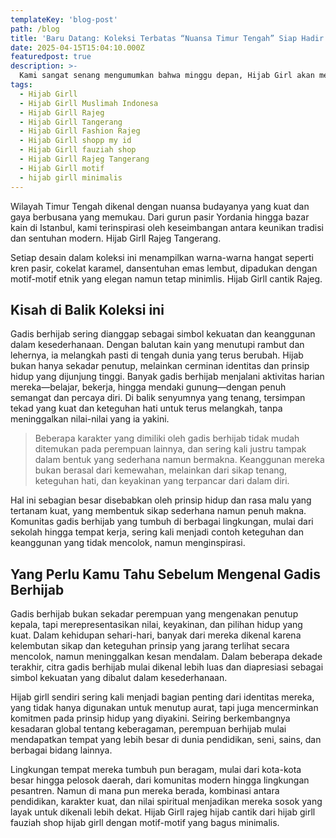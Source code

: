 ```yaml
---
templateKey: 'blog-post'
path: /blog
title: 'Baru Datang: Koleksi Terbatas “Nuansa Timur Tengah” Siap Hadir Minggu Depan'
date: 2025-04-15T15:04:10.000Z
featuredpost: true
description: >-
  Kami sangat senang mengumumkan bahwa minggu depan, Hijab Girl akan merilis koleksi hijab edisi terbatas bertema “Nuansa Timur Tengah” — terinspirasi dari kehangatan budaya, pesona warna alami, dan kemewahan tekstur khas kawasan tersebut. Koleksi ini akan tersedia dalam jumlah sangat terbatas, dengan pilihan bahan satin silk premium dan voile ringan yang cocok untuk segala suasana—mulai dari kegiatan harian hingga momen istimewa.
tags:
  - Hijab Girll
  - Hijab Girll Muslimah Indonesa
  - Hijab Girll Rajeg 
  - Hijab Girll Tangerang
  - Hijab Girll Fashion Rajeg
  - Hijab Girll shopp my id
  - Hijab Girll fauziah shop
  - Hijab Girll Rajeg Tangerang
  - Hijab Girll motif
  - hijab girll minimalis
---
```


Wilayah Timur Tengah dikenal dengan nuansa budayanya yang kuat dan gaya berbusana yang memukau. Dari gurun pasir Yordania hingga bazar kain di Istanbul, kami terinspirasi oleh keseimbangan antara keunikan tradisi dan sentuhan modern. Hijab Girll Rajeg Tangerang.

Setiap desain dalam koleksi ini menampilkan warna-warna hangat seperti kren pasir, cokelat karamel, dansentuhan emas lembut, dipadukan dengan motif-motif etnik yang 
elegan namun tetap minimlis. Hijab Girll cantik Rajeg.

## Kisah di Balik Koleksi ini

Gadis berhijab sering dianggap sebagai simbol kekuatan dan keanggunan dalam kesederhanaan. Dengan balutan kain yang menutupi rambut dan lehernya, ia melangkah pasti di tengah dunia yang terus berubah. Hijab bukan hanya sekadar penutup, melainkan cerminan identitas dan prinsip hidup yang dijunjung tinggi. Banyak gadis berhijab menjalani aktivitas harian mereka—belajar, bekerja, hingga mendaki gunung—dengan penuh semangat dan percaya diri. Di balik senyumnya yang tenang, tersimpan tekad yang kuat dan keteguhan hati untuk terus melangkah, tanpa meninggalkan nilai-nilai yang ia yakini.

>Beberapa karakter yang dimiliki oleh gadis berhijab tidak mudah ditemukan pada perempuan lainnya, dan sering kali justru tampak dalam bentuk yang sederhana namun bermakna. Keanggunan mereka bukan berasal dari kemewahan, melainkan dari sikap tenang, keteguhan hati, dan keyakinan yang terpancar dari dalam diri.

Hal ini sebagian besar disebabkan oleh prinsip hidup dan rasa malu yang tertanam kuat, yang membentuk sikap sederhana namun penuh makna. Komunitas gadis berhijab yang tumbuh di berbagai lingkungan, mulai dari sekolah hingga tempat kerja, sering kali menjadi contoh keteguhan dan keanggunan yang tidak mencolok, namun menginspirasi.

## Yang Perlu Kamu Tahu Sebelum Mengenal Gadis Berhijab

Gadis berhijab bukan sekadar perempuan yang mengenakan penutup kepala, tapi merepresentasikan nilai, keyakinan, dan pilihan hidup yang kuat. Dalam kehidupan sehari-hari, banyak dari mereka dikenal karena kelembutan sikap dan keteguhan prinsip yang jarang terlihat secara mencolok, namun meninggalkan kesan mendalam. Dalam beberapa dekade terakhir, citra gadis berhijab mulai dikenal lebih luas dan diapresiasi sebagai simbol kekuatan yang dibalut dalam kesederhanaan.

Hijab girll sendiri sering kali menjadi bagian penting dari identitas mereka, yang tidak hanya digunakan untuk menutup aurat, tapi juga mencerminkan komitmen pada prinsip hidup yang diyakini. Seiring berkembangnya kesadaran global tentang keberagaman, perempuan berhijab mulai mendapatkan tempat yang lebih besar di dunia pendidikan, seni, sains, dan berbagai bidang lainnya.

Lingkungan tempat mereka tumbuh pun beragam, mulai dari kota-kota besar hingga pelosok daerah, dari komunitas modern hingga lingkungan pesantren. Namun di mana pun mereka berada, kombinasi antara pendidikan, karakter kuat, dan nilai spiritual menjadikan mereka sosok yang layak untuk dikenali lebih dekat.
Hijab Girll rajeg hijab cantik dari hijab girll fauziah shop hijab girll dengan motif-motif yang bagus minimalis.
